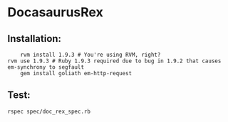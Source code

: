 DocasaurusRex
==============

Installation:
--------
		rvm install 1.9.3 # You're using RVM, right?
    rvm use 1.9.3 # Ruby 1.9.3 required due to bug in 1.9.2 that causes em-synchrony to segfault
		gem install goliath em-http-request
		

Test:
-----

    rspec spec/doc_rex_spec.rb